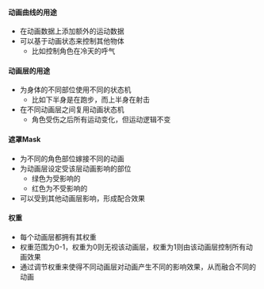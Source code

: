 #### 动画曲线的用途
- 在动画数据上添加额外的运动数据
- 可以基于动画状态来控制其他物体
	- 比如控制角色在冷天的呼气


#### 动画层的用途
- 为身体的不同部位使用不同的状态机
	- 比如下半身是在跑步，而上半身在射击
- 在不同动画层之间复用动画状态机
	- 角色受伤之后所有运动变化，但运动逻辑不变

#### 遮罩Mask
- 为不同的角色部位嫁接不同的动画
- 为动画层设定受该层动画影响的部位
	- 绿色为受影响的
	- 红色为不受影响的
- 可以受到其他动画层影响，形成配合效果

#### 权重
- 每个动画层都拥有其权重
- 权重范围为0-1，权重为0则无视该动画层，权重为1则由该动画层控制所有动画效果
- 通过调节权重来使得不同动画层对动画产生不同的影响效果，从而融合不同的动画
